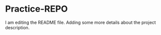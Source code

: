 



# Practice-REPO


I am editing the README file. Adding some more details about the project description.

